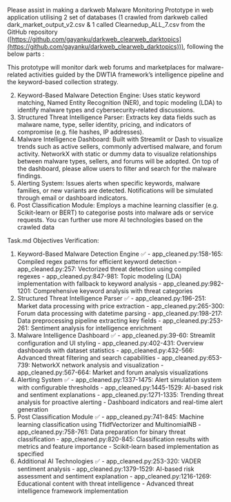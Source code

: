 Please assist in making a darkweb Malware Monitoring Prototype in web application utilising 2 set of databases (1 crawled from darkweb called dark_market_output_v2.csv & 1 called Clearnedup_ALL_7.csv from the GitHub repository ([https://github.com/gayanku/darkweb_clearweb_darktopics](https://github.com/gayanku/darkweb_clearweb_darktopics))), following the below parts :

This prototype will monitor dark web forums and marketplaces for malware-related activities guided by the DWTIA framework’s intelligence pipeline and the keyword-based collection strategy.

2. Keyword-Based Malware Detection Engine: Uses static keyword matching, Named Entity Recognition (NER), and topic modeling (LDA) to identify malware types and cybersecurity-related discussions.
3. Structured Threat Intelligence Parser: Extracts key data fields such as malware name, type, seller identity, pricing, and indicators of compromise (e.g. file hashes, IP addresses).
4. Malware Intelligence Dashboard: Built with Streamlit or Dash to visualize trends such as active sellers, commonly advertised malware, and forum activity. NetworkX with static or dummy data to visualize relationships between malware types, sellers, and forums will be adopted. On top of the dashboard, please allow users to filter and search for the malware findings.
5. Alerting System: Issues alerts when specific keywords, malware families, or new variants are detected. Notifications will be simulated through email or dashboard indicators.
6. Post Classification Module: Employs a machine learning classifier (e.g. Scikit-learn or BERT) to categorise posts into malware ads or service requests. You can further use more AI technologies based on the crawled data

Task.md Objectives Verification:

  1. Keyword-Based Malware Detection Engine ✅
    - app_cleaned.py:158-165: Compiled regex patterns for
  efficient keyword detection
    - app_cleaned.py:257: Vectorized threat detection using
  compiled regexes
    - app_cleaned.py:847-981: Topic modeling (LDA)
  implementation with fallback to keyword analysis
    - app_cleaned.py:982-1201: Comprehensive keyword analysis
  with threat categories
  2. Structured Threat Intelligence Parser ✅
    - app_cleaned.py:196-251: Market data processing with price
  extraction
    - app_cleaned.py:265-300: Forum data processing with
  datetime parsing
    - app_cleaned.py:198-217: Data preprocessing pipeline
  extracting key fields
    - app_cleaned.py:253-261: Sentiment analysis for
  intelligence enrichment
  3. Malware Intelligence Dashboard ✅
    - app_cleaned.py:39-60: Streamlit configuration and UI
  styling
    - app_cleaned.py:402-431: Overview dashboards with dataset
  statistics
    - app_cleaned.py:432-566: Advanced threat filtering and
  search capabilities
    - app_cleaned.py:653-739: NetworkX network analysis and
  visualization
    - app_cleaned.py:567-664: Market and forum analysis
  visualizations
  4. Alerting System ✅
    - app_cleaned.py:1337-1475: Alert simulation system with
  configurable thresholds
    - app_cleaned.py:1445-1529: AI-based risk and sentiment
  explanations
    - app_cleaned.py:1271-1335: Trending threat analysis for
  proactive alerting
    - Dashboard indicators and real-time alert generation
  5. Post Classification Module ✅
    - app_cleaned.py:741-845: Machine learning classification
  using TfidfVectorizer and MultinomialNB
    - app_cleaned.py:758-761: Data preparation for binary threat
   classification
    - app_cleaned.py:820-845: Classification results with
  metrics and feature importance
    - Scikit-learn based implementation as specified
  6. Additional AI Technologies ✅
    - app_cleaned.py:253-320: VADER sentiment analysis
    - app_cleaned.py:1379-1529: AI-based risk assessment and
  sentiment explanation
    - app_cleaned.py:1216-1269: Educational content with threat
  intelligence
    - Advanced threat intelligence framework implementation